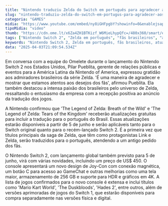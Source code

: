 ```yaml
---
title: "Nintendo traduziu Zelda do Switch em português para agradecer aos fãs do Brasil"
slug: "nintendo-traduziu-zelda-do-switch-em-portugus-para-agradecer-aos-fs-do-brasil"
categoria: "GAMES"
midia: "https://www.youtube.com/embed/ny8iGHFpgbY?showinfo=0&enablejsapi=1"
tipoMidia: "video"
thumb: "https://cdn.ome.lt/x6Za4ZH1BTKizf_W6MieLhypQfc=/480x360/smart/extras/conteudos/Captura_de_tela_2025-04-03_174834.png"
tags: ["Nintendo Switch 2", "Zelda em português", "fãs brasileiros", "atualizações gratuitas", "lançamento global", "tradução de jogos", "Joy-Con magnético", "HDR e 4K"]
keywords: "Nintendo Switch 2, Zelda em português, fãs brasileiros, atualizações gratuitas, lançamento global, tradução de jogos, Joy-Con magnético, HDR e 4K"
data: "2025-04-03T21:09:54.534Z"
---
```


Em conversa com a equipe do Omelete durante o lançamento do Nintendo Switch 2 nos Estados Unidos, Pilar Pueblita, gerente de relações públicas e eventos para a América Latina da Nintendo of America, expressou gratidão aos admiradores brasileiros da série Zelda. 'É uma maneira de agradecer e mostrar que estamos atentos aos desejos dos fãs', afirmou Pueblita. Ela também destacou a intensa paixão dos brasileiros pelo universo de Zelda, ressaltando o entusiasmo da empresa com a recepção positiva ao anúncio da tradução dos jogos.

A Nintendo confirmou que 'The Legend of Zelda: Breath of the Wild' e 'The Legend of Zelda: Tears of the Kingdom' receberão atualizações gratuitas para incluir a tradução para o português do Brasil. Essas atualizações estarão disponíveis a partir de 5 de junho e serão aplicáveis tanto para o Switch original quanto para o recém-lançado Switch 2. É a primeira vez que títulos principais da saga de Zelda, que têm como protagonistas Link e Zelda, serão traduzidos para o português, atendendo a um antigo pedido dos fãs.

O Nintendo Switch 2, com lançamento global também previsto para 5 de junho, virá com várias novidades, incluindo um preço de US$ 450. O console apresentará um novo design de Joy-Con com conexão magnética, um botão C para acesso ao GameChat e outras melhorias como uma tela maior, armazenamento de 256 GB e suporte para HDR e gráficos em 4K. A lista de jogos confirmados para o novo console é extensa e inclui títulos como 'Mario Kart World', 'The Duskbloods', 'Hades 2', entre outros, além de versões aprimoradas de jogos do Switch 1, que estarão disponíveis para compra separadamente nas versões física e digital.